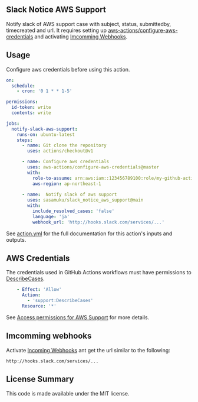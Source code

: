 ## Slack Notice AWS Support

Notify slack of AWS support case with subject, status, submittedby, timecreated and url. It requires setting up [aws-actions/configure-aws-credentials](https://github.com/marketplace/actions/configure-aws-credentials-action-for-github-actions) and activating [Imcomming Webhooks](https://api.slack.com/messaging/webhooks).

## Usage
Configure aws credentials before using this action.

```yaml
on:
  schedule:
    - cron: '0 1 * * 1-5'

permissions:
  id-token: write
  contents: write

jobs:
  notify-slack-aws-support:
    runs-on: ubuntu-latest
    steps:
      - name: Git clone the repository
        uses: actions/checkout@v1

      - name: Configure aws credentials
        uses: aws-actions/configure-aws-credentials@master
        with:
          role-to-assume: arn:aws:iam::123456789100:role/my-github-actions-role
          aws-region: ap-northeast-1
      
      - name:  Notify slack of aws support
        uses: sasamuku/slack_notice_aws_support@main
        with:
          include_resolved_cases: 'false'
          language: 'ja'
          webhook_url: 'http://hooks.slack.com/services/...'
```

See [action.yml](action.yml) for the full documentation for this action's inputs and outputs.

## AWS Credentials

The credentials used in GitHub Actions workflows must have permissions to [DescribeCases](https://docs.aws.amazon.com/awssupport/latest/APIReference/API_DescribeCases.html).

```yaml
    - Effect: 'Allow'
      Action:
        - 'support:DescribeCases'
      Resource: '*'
```

See [Access permissions for AWS Support](https://docs.aws.amazon.com/awssupport/latest/user/accessing-support.html) for more details.

## Imcomming webhooks
Activate [Incoming Webhooks](https://api.slack.com/messaging/webhooks) ant get the url similar to the following:
```
http://hooks.slack.com/services/...
```

## License Summary
This code is made available under the MIT license.
